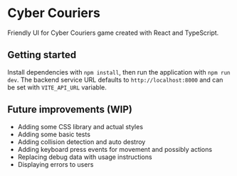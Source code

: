 # Cyber Couriers

Friendly UI for Cyber Couriers game created with React and TypeScript.

## Getting started

Install dependencies with `npm install`, then run the application with `npm run dev`.
The backend service URL defaults to `http://localhost:8000` and can be set with `VITE_API_URL` variable.

## Future improvements (WIP)

- Adding some CSS library and actual styles
- Adding some basic tests
- Adding collision detection and auto destroy
- Adding keyboard press events for movement and possibly actions
- Replacing debug data with usage instructions
- Displaying errors to users

